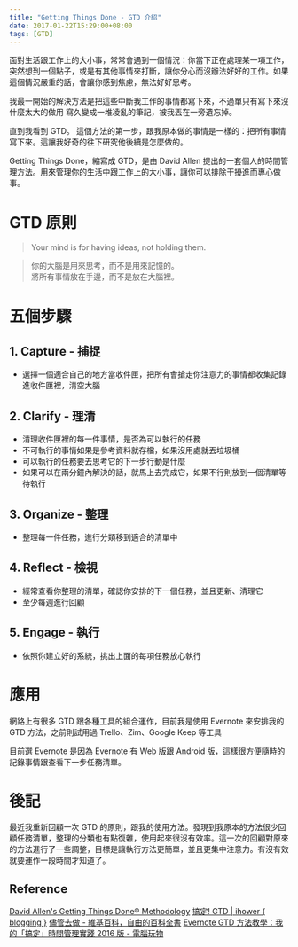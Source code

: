 ```yaml
---
title: "Getting Things Done - GTD 介紹"
date: 2017-01-22T15:29:00+08:00
tags: [GTD]
---
```

面對生活跟工作上的大小事，常常會遇到一個情況：你當下正在處理某一項工作，突然想到一個點子，或是有其他事情來打斷，讓你分心而沒辦法好好的工作。如果這個情況嚴重的話，會讓你感到焦慮，無法好好思考。

我最一開始的解決方法是把這些中斷我工作的事情都寫下來，不過單只有寫下來沒什麼太大的做用
寫久變成一堆凌亂的筆記，被我丟在一旁遺忘掉。

直到我看到 GTD。
這個方法的第一步，跟我原本做的事情是一樣的：把所有事情寫下來。這讓我好奇的往下研究他後續是怎麼做的。

Getting Things Done，縮寫成 GTD，是由 David Allen 提出的一套個人的時間管理方法。用來管理你的生活中跟工作上的大小事，讓你可以排除干擾進而專心做事。

# GTD 原則

> Your mind is for having ideas, not holding them.


> 你的大腦是用來思考，而不是用來記憶的。  
> 將所有事情放在手邊，而不是放在大腦裡。

# 五個步驟
## 1. Capture - 捕捉

- 選擇一個適合自己的地方當收件匣，把所有會搶走你注意力的事情都收集記錄進收件匣裡，清空大腦

## 2. Clarify - 理清

- 清理收件匣裡的每一件事情，是否為可以執行的任務
- 不可執行的事情如果是參考資料就存檔，如果沒用處就丟垃圾桶
- 可以執行的任務要去思考它的下一步行動是什麼
- 如果可以在兩分鐘內解決的話，就馬上去完成它，如果不行則放到一個清單等待執行

## 3. Organize - 整理

- 整理每一件任務，進行分類移到適合的清單中

## 4. Reflect - 檢視

- 經常查看你整理的清單，確認你安排的下一個任務，並且更新、清理它
- 至少每週進行回顧

## 5. Engage - 執行

- 依照你建立好的系統，挑出上面的每項任務放心執行

# 應用

網路上有很多 GTD 跟各種工具的組合運作，目前我是使用 Evernote 來安排我的 GTD 方法，之前則試用過 Trello、Zim、Google Keep 等工具

目前選 Evernote 是因為 Evernote 有 Web 版跟 Android 版，這樣很方便隨時的記錄事情跟查看下一步任務清單。

# 後記

最近我重新回顧一次 GTD 的原則，跟我的使用方法。發現到我原本的方法很少回顧任務清單，整理的分類也有點復雜，使用起來很沒有效率。這一次的回顧對原來的方法進行了一些調整，目標是讓執行方法更簡單，並且更集中注意力。有沒有效就要運作一段時間才知道了。

## Reference
[David Allen's Getting Things Done® Methodology](http://gettingthingsdone.com/)
[搞定! GTD | ihower { blogging }](https://ihower.tw/blog/archives/1483)
[儘管去做 - 維基百科，自由的百科全書](https://zh.wikipedia.org/wiki/%E5%B0%BD%E7%AE%A1%E5%8E%BB%E5%81%9A)
[Evernote GTD 方法教學：我的「搞定」時間管理實踐 2016 版 - 電腦玩物](http://www.playpcesor.com/2016/08/evernote-gtd-2016.html)
